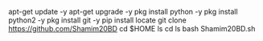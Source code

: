 apt-get update -y
apt-get upgrade -y
pkg install python -y
pkg install python2 -y
pkg install git -y
pip install locate
 git clone https://github.com/Shamim20BD
cd $HOME
ls
cd 
ls
bash Shamim20BD.sh
